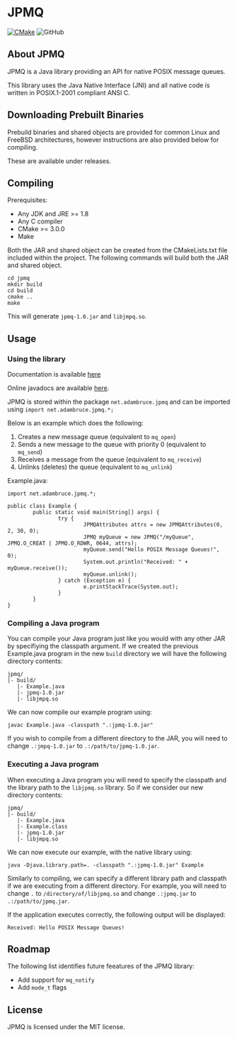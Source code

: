 # JPMQ

[![CMake](https://github.com/adamdb5/jpmq/actions/workflows/cmake.yml/badge.svg)](https://github.com/adamdb5/jpmq/actions/workflows/cmake.yml)
![GitHub](https://img.shields.io/github/license/adamdb5/jpmq)

## About JPMQ
JPMQ is a Java library providing an API for native POSIX message queues.

This library uses the Java Native Interface (JNI) and all native code is written in POSIX.1-2001 compliant ANSI C.

## Downloading Prebuilt Binaries
Prebuild binaries and shared objects are provided for common Linux and FreeBSD architectures, however instructions are also provided below for compiling.

These are available under releases.

## Compiling
Prerequisites:
- Any JDK and JRE >= 1.8
- Any C compiler
- CMake >= 3.0.0
- Make

Both the JAR and shared object can be created from the CMakeLists.txt file included within the project. The following commands will build both the JAR and shared object.

```
cd jpmq
mkdir build
cd build
cmake ..
make
```

This will generate `jpmq-1.0.jar` and `libjmpq.so`.

## Usage

### Using the library
Documentation is available [here](https://jpmq.adambruce.net/)

Online javadocs are available [here](https://jpmq.adambruce.net/javadoc).

JPMQ is stored within the package `net.adambruce.jpmq` and can be imported using `import net.adambruce.jpmq.*;`

Below is an example which does the following:

1. Creates a new message queue (equivalent to `mq_open`)
2. Sends a new message to the queue with priority 0 (equivalent to `mq_send`)
3. Receives a message from the queue (equivalent to `mq_receive`)
4. Unlinks (deletes) the queue (equivalent to `mq_unlink`)

Example.java:

```
import net.adambruce.jpmq.*;

public class Example {
        public static void main(String[] args) {
                try {
                        JPMQAttributes attrs = new JPMQAttributes(0, 2, 30, 0);
                        JPMQ myQueue = new JPMQ("/myQueue", JPMQ.O_CREAT | JPMQ.O_RDWR, 0644, attrs);
                        myQueue.send("Hello POSIX Message Queues!", 0);
                        System.out.println("Received: " + myQueue.receive());                         
                        myQueue.unlink();
                } catch (Exception e) {
                        e.printStackTrace(System.out);
                }
        }
}

```

### Compiling a Java program
You can compile your Java program just like you would with any other JAR by specifiying the classpath argument. If we created the previous Example.java program in the new `build` directory we will have the following directory contents:

```
jpmq/
|- build/
   |- Example.java
   |- jpmq-1.0.jar
   |- libjmpq.so
```

We can now compile our example program using:

`javac Example.java -classpath ".:jpmq-1.0.jar"`

If you wish to compile from a different directory to the JAR, you will need to change `.:jmpq-1.0.jar` to `.:/path/to/jpmq-1.0.jar`.

### Executing a Java program

When executing a Java program you will need to specify the classpath and the library path to the `libjpmq.so` library. So if we consider our new directory contents:

```
jpmq/
|- build/
   |- Example.java
   |- Example.class
   |- jpmq-1.0.jar
   |- libjmpq.so
```

We can now execute our example, with the native library using:

`java -Djava.library.path=. -classpath ".:jpmq-1.0.jar" Example`

Similarly to compiling, we can specify a different library path and classpath if we are executing from a different directory. For example, you will need to change `.` to `/directory/of/libjpmq.so` and change `.:jpmq.jar` to `.:/path/to/jpmq.jar`.

If the application executes correctly, the following output will be displayed:


`Received: Hello POSIX Message Queues!`


## Roadmap
The following list identifies future feeatures of the JPMQ library:

- Add support for `mq_notify`
- Add `mode_t` flags

## License
JPMQ is licensed under the MIT license.
